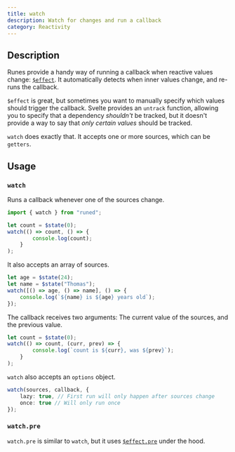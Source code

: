 ```yaml
---
title: watch
description: Watch for changes and run a callback
category: Reactivity
---
```


## Description

Runes provide a handy way of running a callback when reactive values change:
[`$effect`](https://svelte-5-preview.vercel.app/docs/runes#$effect). It automatically detects when
inner values change, and re-runs the callback.

`$effect` is great, but sometimes you want to manually specify which values should trigger the
callback. Svelte provides an `untrack` function, allowing you to specify that a dependency
_shouldn't_ be tracked, but it doesn't provide a way to say that _only certain values_ should be
tracked.

`watch` does exactly that. It accepts one or more sources, which can be `getters`.

## Usage

### `watch`

Runs a callback whenever one of the sources change.

<!-- prettier-ignore -->
```ts
import { watch } from "runed";

let count = $state(0);
watch(() => count, () => {
		console.log(count);
	}
);
```

It also accepts an array of sources.

```ts
let age = $state(24);
let name = $state("Thomas");
watch([() => age, () => name], () => {
	console.log(`${name} is ${age} years old`);
});
```

The callback receives two arguments: The current value of the sources, and the previous value.

<!-- prettier-ignore -->
```ts
let count = $state(0);
watch(() => count, (curr, prev) => {
		console.log(`count is ${curr}, was ${prev}`);
	}
);
```

`watch` also accepts an `options` object.

```ts
watch(sources, callback, {
	lazy: true, // First run will only happen after sources change
	once: true // Will only run once
});
```

### `watch.pre`

`watch.pre` is similar to `watch`, but it uses
[`$effect.pre`](https://svelte-5-preview.vercel.app/docs/runes#$effect-pre) under the hood.
